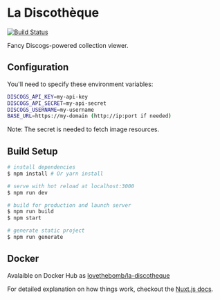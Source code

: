 # La Discothèque

[![Build Status](https://travis-ci.com/lovethebomb/la-discotheque.svg?branch=master)](https://travis-ci.com/lovethebomb/la-discotheque)

Fancy Discogs-powered collection viewer.

## Configuration

You'll need to specify these environment variables:

```bash
DISCOGS_API_KEY=my-api-key
DISCOGS_API_SECRET=my-api-secret
DISCOGS_USERNAME=my-username
BASE_URL=https://my-domain (http://ip:port if needed)
```

Note: The secret is needed to fetch image resources.

## Build Setup

``` bash
# install dependencies
$ npm install # Or yarn install

# serve with hot reload at localhost:3000
$ npm run dev

# build for production and launch server
$ npm run build
$ npm start

# generate static project
$ npm run generate
```

## Docker

Avalaible on Docker Hub as [lovethebomb/la-discotheque](https://hub.docker.com/r/lovethebomb/la-discotheque/)

For detailed explanation on how things work, checkout the [Nuxt.js docs](https://github.com/nuxt/nuxt.js).
